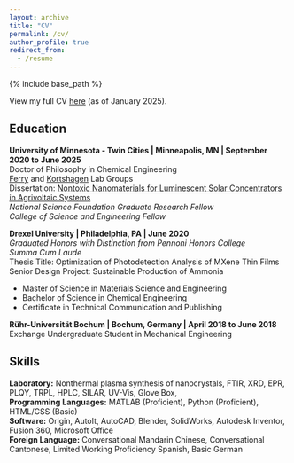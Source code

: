 ```yaml
---
layout: archive
title: "CV"
permalink: /cv/
author_profile: true
redirect_from:
  - /resume
---
```


{% include base_path %}

View my full CV [here](Loh_CV_5.pdf) (as of January 2025). 

## Education
**University of Minnesota - Twin Cities | Minneapolis, MN | September 2020 to June 2025**<br/>
Doctor of Philosophy in Chemical Engineering <br/>
[Ferry](https://ferry.cems.umn.edu/) and [Kortshagen](https://kortshagen.umn.edu/) Lab Groups <br/>
Dissertation: [Nontoxic Nanomaterials for Luminescent Solar Concentrators in Agrivoltaic Systems](https://www.proquest.com/docview/3234927280/fulltextPDF/1B0A1A2312074FD8PQ/1?accountid=14586&sourcetype=Dissertations%20&%20Theses)<br/>
*National Science Foundation Graduate Research Fellow*<br/>
*College of Science and Engineering Fellow*<br/>

**Drexel University | Philadelphia, PA | June 2020**<br/>
*Graduated Honors with Distinction from Pennoni Honors College*<br/>
*Summa Cum Laude*<br/>
Thesis Title: Optimization of Photodetection Analysis of MXene Thin Films<br/>
Senior Design Project: Sustainable Production of Ammonia<br/>
* Master of Science in Materials Science and Engineering
* Bachelor of Science in Chemical Engineering
* Certificate in Technical Communication and Publishing

**Rühr-Universität Bochum | Bochum, Germany | April 2018 to June 2018**<br/>
Exchange Undergraduate Student in Mechanical Engineering<br/>

## Skills
**Laboratory:** Nonthermal plasma synthesis of nanocrystals, FTIR, XRD, EPR, PLQY, TRPL, HPLC, SILAR, UV-Vis, Glove Box,<br/>
**Programming Languages:** MATLAB (Proficient), Python (Proficient), HTML/CSS (Basic)<br/>
**Software:** Origin, AutoIt, AutoCAD, Blender, SolidWorks, Autodesk Inventor, Fusion 360, Microsoft Office<br/>
**Foreign Language:** Conversational Mandarin Chinese, Conversational Cantonese, Limited Working Proficiency Spanish, Basic German<br/>
  
